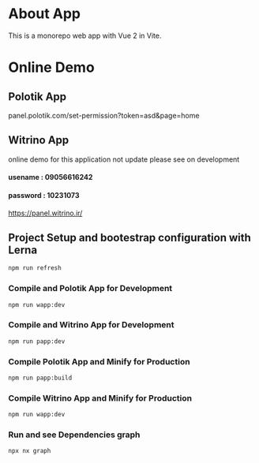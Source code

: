 # About App

This is a monorepo web app with Vue 2 in Vite.

# Online Demo

## Polotik App

panel.polotik.com/set-permission?token=asd&page=home

## Witrino App

online demo for this application not update
please see on development

#### usename : 09056616242

#### password : 10231073

https://panel.witrino.ir/

## Project Setup and bootestrap configuration with Lerna

```sh
npm run refresh
```

### Compile and Polotik App for Development

```sh
npm run wapp:dev
```

### Compile and Witrino App for Development

```sh
npm run papp:dev
```

### Compile Polotik App and Minify for Production

```sh
npm run papp:build
```

### Compile Witrino App and Minify for Production

```sh
npm run wapp:dev
```

### Run and see Dependencies graph

```sh
npx nx graph
```
